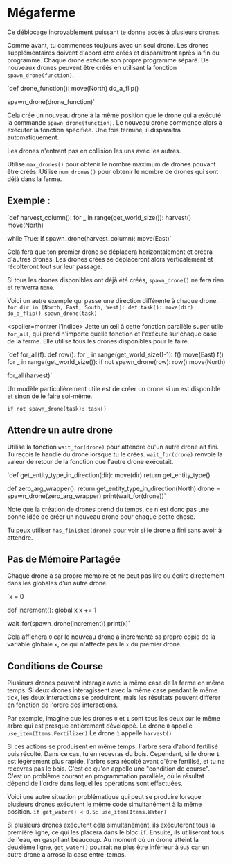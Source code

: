 # Mégaferme
Ce déblocage incroyablement puissant te donne accès à plusieurs drones. 

Comme avant, tu commences toujours avec un seul drone. Les drones supplémentaires doivent d'abord être créés et disparaîtront après la fin du programme.
Chaque drone exécute son propre programme séparé. De nouveaux drones peuvent être créés en utilisant la fonction `spawn_drone(function)`.

`def drone_function():
    move(North)
    do_a_flip()

spawn_drone(drone_function)`

Cela crée un nouveau drone à la même position que le drone qui a exécuté la commande `spawn_drone(function)`. Le nouveau drone commence alors à exécuter la fonction spécifiée. Une fois terminé, il disparaîtra automatiquement.

Les drones n'entrent pas en collision les uns avec les autres. 

Utilise `max_drones()` pour obtenir le nombre maximum de drones pouvant être créés.
Utilise `num_drones()` pour obtenir le nombre de drones qui sont déjà dans la ferme.


## Exemple :
`def harvest_column():
    for _ in range(get_world_size()):
        harvest()
        move(North)

while True:
    if spawn_drone(harvest_column):
        move(East)`

Cela fera que ton premier drone se déplacera horizontalement et créera d'autres drones. Les drones créés se déplaceront alors verticalement et récolteront tout sur leur passage.

Si tous les drones disponibles ont déjà été créés, `spawn_drone()` ne fera rien et renverra `None`.

Voici un autre exemple qui passe une direction différente à chaque drone.
`for dir in [North, East, South, West]:
    def task():
        move(dir)
        do_a_flip()
    spawn_drone(task)`

<spoiler=montrer l'indice> Jette un œil à cette fonction parallèle super utile `for_all`, qui prend n'importe quelle fonction et l'exécute sur chaque case de la ferme. Elle utilise tous les drones disponibles pour le faire.

`def for_all(f):
	def row():
		for _ in range(get_world_size()-1):
			f()
			move(East)
		f()
	for _ in range(get_world_size()):
		if not spawn_drone(row):
			row()
		move(North)

for_all(harvest)`

Un modèle particulièrement utile est de créer un drone si un est disponible et sinon de le faire soi-même.

`if not spawn_drone(task):
	task()`
</spoiler>

## Attendre un autre drone
Utilise la fonction `wait_for(drone)` pour attendre qu'un autre drone ait fini. Tu reçois le handle du drone lorsque tu le crées.
`wait_for(drone)` renvoie la valeur de retour de la fonction que l'autre drone exécutait.

`def get_entity_type_in_direction(dir):
    move(dir)
    return get_entity_type()

def zero_arg_wrapper():
    return get_entity_type_in_direction(North)
drone = spawn_drone(zero_arg_wrapper)
print(wait_for(drone))`

Note que la création de drones prend du temps, ce n'est donc pas une bonne idée de créer un nouveau drone pour chaque petite chose.

Tu peux utiliser `has_finished(drone)` pour voir si le drone a fini sans avoir à attendre.

## Pas de Mémoire Partagée
Chaque drone a sa propre mémoire et ne peut pas lire ou écrire directement dans les globales d'un autre drone.

`x = 0

def increment():
    global x
    x += 1

wait_for(spawn_drone(increment))
print(x)`

Cela affichera `0` car le nouveau drone a incrémenté sa propre copie de la variable globale `x`, ce qui n'affecte pas le `x` du premier drone.

## Conditions de Course
Plusieurs drones peuvent interagir avec la même case de la ferme en même temps. Si deux drones interagissent avec la même case pendant le même tick, les deux interactions se produiront, mais les résultats peuvent différer en fonction de l'ordre des interactions.

Par exemple, imagine que les drones `0` et `1` sont tous les deux sur le même arbre qui est presque entièrement développé.
Le drone `0` appelle
`use_item(Items.Fertilizer)`
Le drone `1` appelle
`harvest()`

Si ces actions se produisent en même temps, l'arbre sera d'abord fertilisé puis récolté. Dans ce cas, tu en recevras du bois. Cependant, si le drone `1` est légèrement plus rapide, l'arbre sera récolté avant d'être fertilisé, et tu ne recevras pas le bois.
C'est ce qu'on appelle une "condition de course". C'est un problème courant en programmation parallèle, où le résultat dépend de l'ordre dans lequel les opérations sont effectuées.

Voici une autre situation problématique qui peut se produire lorsque plusieurs drones exécutent le même code simultanément à la même position.
`if get_water() < 0.5:
    use_item(Items.Water)`

Si plusieurs drones exécutent cela simultanément, ils exécuteront tous la première ligne, ce qui les placera dans le bloc `if`. Ensuite, ils utiliseront tous de l'eau, en gaspillant beaucoup.
Au moment où un drone atteint la deuxième ligne, `get_water()` pourrait ne plus être inférieur à `0.5` car un autre drone a arrosé la case entre-temps.